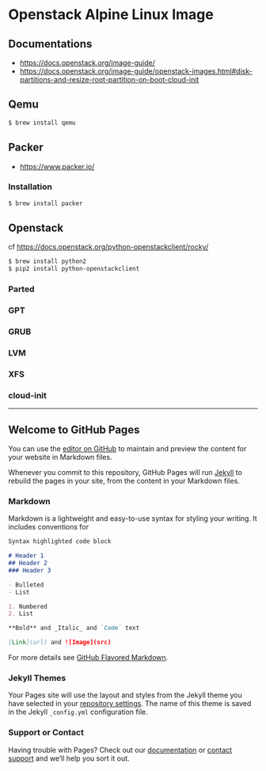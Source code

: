 # Openstack Alpine Linux Image

## Documentations
- https://docs.openstack.org/image-guide/
- https://docs.openstack.org/image-guide/openstack-images.html#disk-partitions-and-resize-root-partition-on-boot-cloud-init

## Qemu
```bash
$ brew install qemu
```

## Packer
- https://www.packer.io/

### Installation
```bash
$ brew install packer
```

## Openstack
cf https://docs.openstack.org/python-openstackclient/rocky/
```bash
$ brew install python2
$ pip2 install python-openstackclient
```

### Parted

### GPT

### GRUB

### LVM

### XFS

### cloud-init

----

## Welcome to GitHub Pages

You can use the [editor on GitHub](https://github.com/jupytercloud-project/openstack-alpine-image/edit/master/README.md) to maintain and preview the content for your website in Markdown files.

Whenever you commit to this repository, GitHub Pages will run [Jekyll](https://jekyllrb.com/) to rebuild the pages in your site, from the content in your Markdown files.

### Markdown

Markdown is a lightweight and easy-to-use syntax for styling your writing. It includes conventions for

```markdown
Syntax highlighted code block

# Header 1
## Header 2
### Header 3

- Bulleted
- List

1. Numbered
2. List

**Bold** and _Italic_ and `Code` text

[Link](url) and ![Image](src)
```

For more details see [GitHub Flavored Markdown](https://guides.github.com/features/mastering-markdown/).

### Jekyll Themes

Your Pages site will use the layout and styles from the Jekyll theme you have selected in your [repository settings](https://github.com/jupytercloud-project/openstack-alpine-image/settings). The name of this theme is saved in the Jekyll `_config.yml` configuration file.

### Support or Contact

Having trouble with Pages? Check out our [documentation](https://help.github.com/categories/github-pages-basics/) or [contact support](https://github.com/contact) and we’ll help you sort it out.
